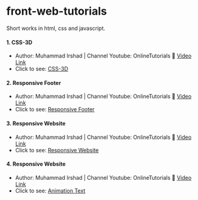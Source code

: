 # front-web-tutorials
Short works in html, css and javascript.

#### 1. CSS-3D
- Author: Muhammad Irshad | Channel Youtube: OnlineTutorials 🔗 [Video Link](https://www.youtube.com/watch?v=C-FT0znGGHw)
- Click to see: [CSS-3D](https://front-web-tutorials.vercel.app/CSS-3D/main.html)

#### 2. Responsive Footer
- Author: Muhammad Irshad | Channel Youtube: OnlineTutorials 🔗 [Video Link](https://www.youtube.com/watch?v=B4KZYsyuVOE)
- Click to see: [Responsive Footer](https://front-web-tutorials.vercel.app/Responsive-Footer/main.html)

#### 3. Responsive Website
- Author: Muhammad Irshad | Channel Youtube: OnlineTutorials 🔗 [Video Link](https://www.youtube.com/watch?v=ac5nmWOkBEY)
- Click to see: [Responsive Website](https://front-web-tutorials.vercel.app/Responsive-Website/main.html)

#### 4. Responsive Website
- Author: Muhammad Irshad | Channel Youtube: OnlineTutorials 🔗 [Video Link](https://www.youtube.com/watch?v=9JQq8xsiy4k)
- Click to see: [Animation Text](https://front-web-tutorials.vercel.app/Animation-Text/main.html)
